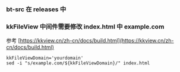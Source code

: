 ### bt-src 在 releases 中

### kkFileView 中间件需要修改 index.html 中 example.com
参考 [https://kkview.cn/zh-cn/docs/build.html](https://kkview.cn/zh-cn/docs/build.html)
```
kkFileViewDomain='yourdomain'
sed -i "s/example.com/${kkFileViewDomain}/" index.html
```


